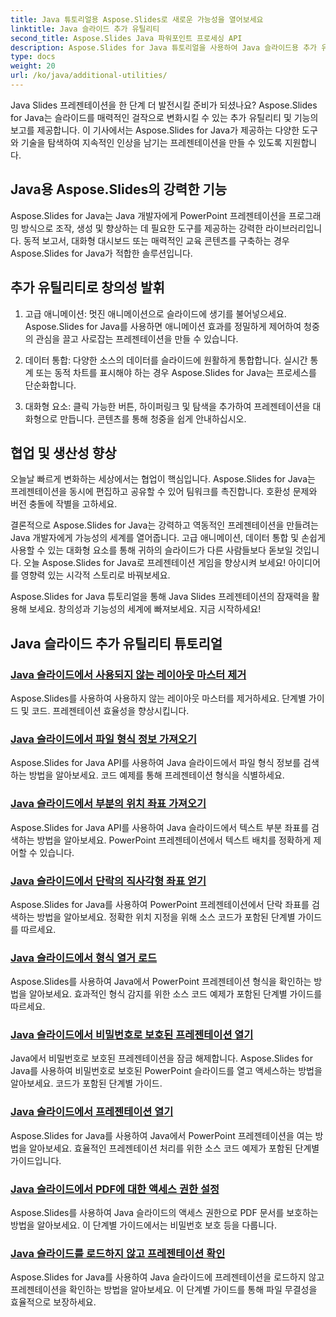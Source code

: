 ```yaml
---
title: Java 튜토리얼용 Aspose.Slides로 새로운 가능성을 열어보세요
linktitle: Java 슬라이드 추가 유틸리티
second_title: Aspose.Slides Java 파워포인트 프로세싱 API
description: Aspose.Slides for Java 튜토리얼을 사용하여 Java 슬라이드용 추가 유틸리티를 알아보세요. 강력한 기능으로 프레젠테이션을 향상시키세요. 지금 탐험해보세요!
type: docs
weight: 20
url: /ko/java/additional-utilities/
---
```

Java Slides 프레젠테이션을 한 단계 더 발전시킬 준비가 되셨나요? Aspose.Slides for Java는 슬라이드를 매력적인 걸작으로 변화시킬 수 있는 추가 유틸리티 및 기능의 보고를 제공합니다. 이 기사에서는 Aspose.Slides for Java가 제공하는 다양한 도구와 기술을 탐색하여 지속적인 인상을 남기는 프레젠테이션을 만들 수 있도록 지원합니다.

## Java용 Aspose.Slides의 강력한 기능

Aspose.Slides for Java는 Java 개발자에게 PowerPoint 프레젠테이션을 프로그래밍 방식으로 조작, 생성 및 향상하는 데 필요한 도구를 제공하는 강력한 라이브러리입니다. 동적 보고서, 대화형 대시보드 또는 매력적인 교육 콘텐츠를 구축하는 경우 Aspose.Slides for Java가 적합한 솔루션입니다.

## 추가 유틸리티로 창의성 발휘

1. 고급 애니메이션: 멋진 애니메이션으로 슬라이드에 생기를 불어넣으세요. Aspose.Slides for Java를 사용하면 애니메이션 효과를 정밀하게 제어하여 청중의 관심을 끌고 사로잡는 프레젠테이션을 만들 수 있습니다.

2. 데이터 통합: 다양한 소스의 데이터를 슬라이드에 원활하게 통합합니다. 실시간 통계 또는 동적 차트를 표시해야 하는 경우 Aspose.Slides for Java는 프로세스를 단순화합니다.

3. 대화형 요소: 클릭 가능한 버튼, 하이퍼링크 및 탐색을 추가하여 프레젠테이션을 대화형으로 만듭니다. 콘텐츠를 통해 청중을 쉽게 안내하십시오.

## 협업 및 생산성 향상

오늘날 빠르게 변화하는 세상에서는 협업이 핵심입니다. Aspose.Slides for Java는 프레젠테이션을 동시에 편집하고 공유할 수 있어 팀워크를 촉진합니다. 호환성 문제와 버전 충돌에 작별을 고하세요.

결론적으로 Aspose.Slides for Java는 강력하고 역동적인 프레젠테이션을 만들려는 Java 개발자에게 가능성의 세계를 열어줍니다. 고급 애니메이션, 데이터 통합 및 손쉽게 사용할 수 있는 대화형 요소를 통해 귀하의 슬라이드가 다른 사람들보다 돋보일 것입니다. 오늘 Aspose.Slides for Java로 프레젠테이션 게임을 향상시켜 보세요! 아이디어를 영향력 있는 시각적 스토리로 바꿔보세요.

Aspose.Slides for Java 튜토리얼을 통해 Java Slides 프레젠테이션의 잠재력을 활용해 보세요. 창의성과 기능성의 세계에 빠져보세요. 지금 시작하세요!

## Java 슬라이드 추가 유틸리티 튜토리얼
### [Java 슬라이드에서 사용되지 않는 레이아웃 마스터 제거](./remove-unused-layout-master-in-java-slides/)
Aspose.Slides를 사용하여 사용하지 않는 레이아웃 마스터를 제거하세요. 단계별 가이드 및 코드. 프레젠테이션 효율성을 향상시킵니다.
### [Java 슬라이드에서 파일 형식 정보 가져오기](./get-file-format-information-in-java-slides/)
Aspose.Slides for Java API를 사용하여 Java 슬라이드에서 파일 형식 정보를 검색하는 방법을 알아보세요. 코드 예제를 통해 프레젠테이션 형식을 식별하세요.
### [Java 슬라이드에서 부분의 위치 좌표 가져오기](./get-position-coordinates-of-portion-in-java-slides/)
Aspose.Slides for Java API를 사용하여 Java 슬라이드에서 텍스트 부분 좌표를 검색하는 방법을 알아보세요. PowerPoint 프레젠테이션에서 텍스트 배치를 정확하게 제어할 수 있습니다.
### [Java 슬라이드에서 단락의 직사각형 좌표 얻기](./get-rectangular-coordinates-of-paragraph-in-java-slides/)
Aspose.Slides for Java를 사용하여 PowerPoint 프레젠테이션에서 단락 좌표를 검색하는 방법을 알아보세요. 정확한 위치 지정을 위해 소스 코드가 포함된 단계별 가이드를 따르세요.
### [Java 슬라이드에서 형식 열거 로드](./load-format-enumeration-in-java-slides/)
Aspose.Slides를 사용하여 Java에서 PowerPoint 프레젠테이션 형식을 확인하는 방법을 알아보세요. 효과적인 형식 감지를 위한 소스 코드 예제가 포함된 단계별 가이드를 따르세요.
### [Java 슬라이드에서 비밀번호로 보호된 프레젠테이션 열기](./open-password-protected-presentation-in-java-slides/)
Java에서 비밀번호로 보호된 프레젠테이션을 잠금 해제합니다. Aspose.Slides for Java를 사용하여 비밀번호로 보호된 PowerPoint 슬라이드를 열고 액세스하는 방법을 알아보세요. 코드가 포함된 단계별 가이드.
### [Java 슬라이드에서 프레젠테이션 열기](./open-presentation-in-java-slides/)
Aspose.Slides for Java를 사용하여 Java에서 PowerPoint 프레젠테이션을 여는 방법을 알아보세요. 효율적인 프레젠테이션 처리를 위한 소스 코드 예제가 포함된 단계별 가이드입니다.
### [Java 슬라이드에서 PDF에 대한 액세스 권한 설정](./set-access-permissions-to-pdf-in-java-slides/)
Aspose.Slides를 사용하여 Java 슬라이드의 액세스 권한으로 PDF 문서를 보호하는 방법을 알아보세요. 이 단계별 가이드에서는 비밀번호 보호 등을 다룹니다.
### [Java 슬라이드를 로드하지 않고 프레젠테이션 확인](./verify-presentation-without-loading-in-java-slides/)
Aspose.Slides for Java를 사용하여 Java 슬라이드에 프레젠테이션을 로드하지 않고 프레젠테이션을 확인하는 방법을 알아보세요. 이 단계별 가이드를 통해 파일 무결성을 효율적으로 보장하세요.